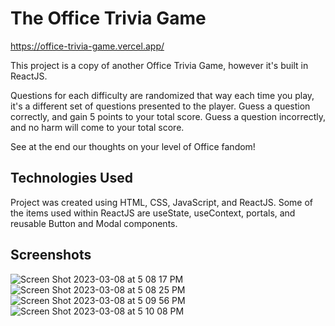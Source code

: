 # The Office Trivia Game

https://office-trivia-game.vercel.app/

This project is a copy of another Office Trivia Game, however it's built in ReactJS.

Questions for each difficulty are randomized that way each time you play, it's a different set of questions presented to the player. Guess a question correctly, and gain 5 points to your total score. Guess a question incorrectly, and no harm will come to your total score.

See at the end our thoughts on your level of Office fandom!

## Technologies Used

Project was created using HTML, CSS, JavaScript, and ReactJS. Some of the items used within ReactJS are useState, useContext, portals, and reusable Button and Modal components.

## Screenshots
![Screen Shot 2023-03-08 at 5 08 17 PM](https://user-images.githubusercontent.com/80484823/223862814-431ae0b9-f01f-476c-88fe-67735e65ff18.png)
![Screen Shot 2023-03-08 at 5 08 25 PM](https://user-images.githubusercontent.com/80484823/223862831-9c7aa420-8ab5-40a2-a39a-709c5e29107b.png)
![Screen Shot 2023-03-08 at 5 09 56 PM](https://user-images.githubusercontent.com/80484823/223862840-a881df9d-4376-484b-ae6f-b52987c7e8d6.png)
![Screen Shot 2023-03-08 at 5 10 08 PM](https://user-images.githubusercontent.com/80484823/223862847-2a0a6ca2-dffd-4071-aeca-1c8e26635ebb.png)
